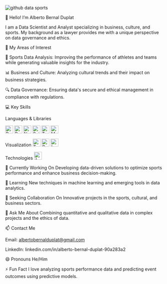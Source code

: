 ![github data sports](https://github.com/user-attachments/assets/77338ad5-b190-4fa2-bba7-3a57d9319569)




👋 Hello! I’m Alberto Bernal Duplat

I am a Data Scientist and Analyst specializing in business, culture, and sports. My background as a lawyer provides me with a unique perspective on data governance and ethics.

🌟 My Areas of Interest

🏅 Sports Data Analysis: Improving the performance of athletes and teams while generating valuable insights for the industry.

📊 Business and Culture: Analyzing cultural trends and their impact on business strategies.

🔍 Data Governance: Ensuring data's secure and ethical management in compliance with regulations.

💻 Key Skills

Languages & Libraries

<img src="https://img.shields.io/badge/Python-3670A0?style=for-the-badge&logo=python&logoColor=white" alt="Python" height="25"/> <img src="https://img.shields.io/badge/Pandas-150458?style=for-the-badge&logo=pandas&logoColor=white" alt="Pandas" height="25"/> <img src="https://img.shields.io/badge/NumPy-013243?style=for-the-badge&logo=numpy&logoColor=white" alt="NumPy" height="25"/> <img src="https://img.shields.io/badge/Scikit--Learn-F7931E?style=for-the-badge&logo=scikit-learn&logoColor=white" alt="Scikit-Learn" height="25"/> <img src="https://img.shields.io/badge/TensorFlow-FF6F00?style=for-the-badge&logo=tensorflow&logoColor=white" alt="TensorFlow" height="25"/> <img src="https://img.shields.io/badge/MySQL-4479A1?style=for-the-badge&logo=mysql&logoColor=white" alt="MySQL" height="25"/>

Visualization
<img src="https://img.shields.io/badge/Tableau-E97627?style=for-the-badge&logo=tableau&logoColor=white" alt="Tableau" height="25"/> <img src="https://img.shields.io/badge/Power_BI-F2C811?style=for-the-badge&logo=power-bi&logoColor=black" alt="Power BI" height="25"/> <img src="https://img.shields.io/badge/Looker-4285F4?style=for-the-badge&logo=google&logoColor=white" alt="Looker" height="25"/>

Technologies
<img src="https://img.shields.io/badge/Apache-D22128?style=for-the-badge&logo=apache&logoColor=white" alt="Apache" height="25"/>


🔭 Currently Working On
Developing data-driven solutions to optimize sports performance and enhance business decision-making.

🌱 Learning
New techniques in machine learning and emerging tools in data analytics.

🤝 Seeking Collaboration On
Innovative projects in the sports, cultural, and business sectors.

🤔 Ask Me About
Combining quantitative and qualitative data in complex projects and the ethics of data.

📫 Contact Me

Email: albertobernalduplat@gmail.com

LinkedIn: linkedin.com/in/alberto-bernal-duplat-90a283a2

😄 Pronouns
He/Him

⚡ Fun Fact
I love analyzing sports performance data and predicting event outcomes using predictive models.















